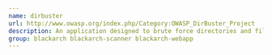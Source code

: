 ```yaml
---
name: dirbuster
url: http://www.owasp.org/index.php/Category:OWASP_DirBuster_Project
description: An application designed to brute force directories and files names on web/application servers URL : http://www.
group: blackarch blackarch-scanner blackarch-webapp
---
```

